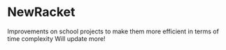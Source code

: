 # NewRacket

Improvements on school projects to make them more efficient
in terms of time complexity
Will update more!
